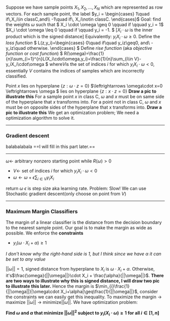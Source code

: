 Suppose we have sample points $X_1,X_2,...,X_N$ which are represented as row vectors.
For each sample point, the label $y_i = \begin{cases}
    1\quad if\,X_i\in classC,and\\
    -1\quad if\, X_i\notin classC. 
\end{cases}$
Goal: find the weights $\omega$ such that
$
X_i \cdot \omega \geq 0 \qquad if \qquad y_i = 1$
$X_i \cdot \omega \leq 0 \qquad if \qquad y_i = -1.
$
[$X_i\cdot\omega$ is the inner product which is the signed distance]
Equivalently: $y_iX_i\cdot\omega \geq0.$
Define the *loss function*
$
L(z,y_i)=\begin{cases}
0\quad if\quad y_iz\geq0, and\\
-y_iz\quad otherwise. 
\end{cases}
$
Define *rise function* (aka *objective function* or *cost function*)
$
R(\omega)=\frac{1}{n}\sum_{i=1}^{n}L(X_i\cdot\omega,y_i)=\frac{1}{n}\sum_{i\in V}-y_iX_i\cdot\omega
$ where$V$is the set of indices $i$ for which $y_iX_i\cdot\omega<0$, essentially $V$ contains the indices of samples which are incorrectly classified.

Point $x$ lies on hyperplane {$z:\omega\cdot z=0$} $\leftrightarrows \omega\cdot x=0 \leftrightarrows \omega  $ lies on hyperplane {$z:x\cdot z = 0$}
**Draw a pic to illustrate this**
For a sample point $x$ in class C, $\omega$ and $x$ must be on same side of the hyperplane that $x$ transforms into. For a point not in class C, $\omega$ and $x$ must be on opposite sides of the hyperplane that x transforms into.
**Draw a pic to illustrate this**
We get an optimization problem; We need a optimization algorithm to solve it.
___
### Gradient descent
balabalabala
==I will fill in this part later.==
___
$\omega \leftarrow$ arbitrary nonzero starting point
while $R(\omega)>0$
* $V \leftarrow$ set of indices $i$ for which $y_iX_i\cdot \omega < 0$
* $\omega \leftarrow \omega + \epsilon\sum_{i\in V}y_iX_i$

return $\omega$
$\epsilon$ is step size aka learning rate.
Problem: Slow! We can use Stochastic gradient descent(only choose on point from $V$)
___
### Maximum Margin Classifiers
The margin of a linear classifier is the distance from the decision boundary to the nearest sample point.
Our goal is to make the margin as wide as possible.
We enforce the **constraints**
* $y_i(\omega\cdot X_i+\alpha)\geq1$

*I don't know why the right-hand side is 1, but I think since we have* $\alpha$ *it can be set to any value*

$||\omega||=1$, signed distance from hyperplane to $X_i$ is $\omega\cdot X_i + \alpha$.
Otherwise, it's$\frac{\omega}{||\omega||}\cdot X_i + \frac{\alpha}{||\omega||}$.
**There are two ways to illustrate why this is signed distance, I will draw two pic to illustrate this later.**
Hence the margin is $\min_{i}\frac{1}{||\omega||}|\omega\cdot X_i+\alpha|\geq\frac{1}{||\omega||}$, consider the constraints we can easily get this inequality.
To maximize the margin $\rightarrow$ maximize $||\omega||$ $\rightarrow$ minimize$||\omega||$.
We have optimization problem:

**Find $\omega$ and $\alpha$ that minimize $||\omega||^2$
subject to $y_i(X_i\cdot \omega)\geq 1$ for all $i \in [1,n]$**


<script type="text/javascript" src="http://cdn.mathjax.org/mathjax/latest/MathJax.js?config=TeX-AMS-MML_HTMLorMML"></script>
<script type="text/x-mathjax-config"> MathJax.Hub.Config({ tex2jax: {inlineMath: [['$', '$']]}, messageStyle: "none" });</script>
